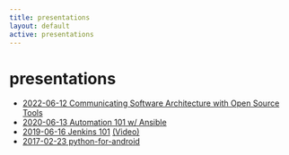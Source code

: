 ```yaml
---
title: presentations
layout: default
active: presentations
---
```

# presentations

- [2022-06-12 Communicating Software Architecture with Open Source Tools](2022-06-12_diagramming/index.html)
- [2020-06-13 Automation 101 w/ Ansible](2020-06-13_automation_101_ansible/automation_101_ansible.slides.html)
- [2019-06-16 Jenkins 101](2019-06-16_jenkins_101/2019-06-16_jenkins_101.slides.html) [(Video)](https://www.youtube.com/watch?v=_kwZqlLZrUo)
- [2017-02-23 python-for-android](2017-02-23_python-for-android/2017-02-23_python-for-android.slides.html)
